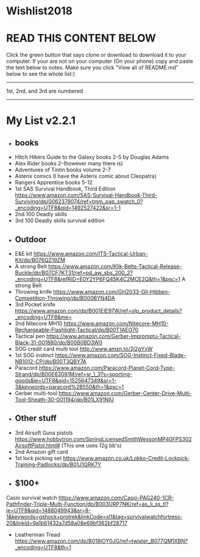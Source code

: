# Wishlist2018
<h1>READ THIS CONTENT BELOW</h1>                                                                                                          
Click the green button that says clone or download to download it to your computer.
If your are not on your computer (On your phone) copy and paste the text below to notes.
Make sure you click "View all of README.md" below to see the whole list:)
<hr />
1st, 2nd, and 3rd are numbered
<hr />
<h1>My List v2.2.1</h1>

* ## books
* Hitch Hikers Guide to the Galaxy books 2-5 by Douglas Adams
* Alex Rider books 2-(however many there is)
* Adventures of Tintin books volume 2-7
* Asterix comics (I have the Asterix comic about Cleopatra)
* Rangers Apprentice books 5-12
* 1st SAS Survival Handbook, Third Edition https://www.amazon.com/SAS-Survival-Handbook-Third-Surviving/dp/0062378074/ref=tmm_pap_swatch_0?_encoding=UTF8&qid=1492527422&sr=1-1
* 2nd 100 Deadly skills
* 3rd 100 Deadly skills survival edition
* ## Outdoor
* E&E kit https://www.amazon.com/ITS-Tactical-Urban-Kit/dp/B076QZ19ZM
*  A strong Belt https://www.amazon.com/Klik-Belts-Tactical-Release-Buckle/dp/B07CF7KT31/ref=pd_aw_sbs_200_2?_encoding=UTF8&refRID=E0Y2YP6FQ45K4C2MCE2Q&th=1&psc=1 A strong Belt
* Throwing knife https://www.amazon.com/GH2033-Gil-Hibben-Competition-Throwing/dp/B000BYN4DA
* 3rd Pocket knife https://www.amazon.com/dp/B001EIE97W/ref=olp_product_details?_encoding=UTF8&me=
* 2nd Nitecore MH10 https://www.amazon.com/Nitecore-MH10-Rechargeable-Flashlight-Tactical/dp/B00T1AEO70
* Tactical pen https://www.amazon.com/Gerber-Impromptu-Tactical-Black-31-001880/dp/B00B0BD3W0
* SOG credit card multi tool http://www.amzn.to/2j2gYxW
* 1st SOG instinct https://www.amazon.com/SOG-Instinct-Fixed-Blade-NB1012-CP/dp/B00T3QBY7A
* Paracord https://www.amazon.com/Paracord-Planet-Cord-Type-Strand/dp/B00E63091M/ref=sr_1_3?s=sporting-goods&ie=UTF8&qid=1525647349&sr=1-3&keywords=paracord%2B550&th=1&psc=1
* Gerber multi-tool https://www.amazon.com/Gerber-Center-Drive-Multi-Tool-Sheath-30-001194/dp/B01LX91NIU
* ## Other stuff
* 3rd Airsoft Guns pistols https://www.hobbytron.com/SpringLicensedSmithWessonMP40FPS302AirsoftPistol.html# (This one uses 12g bb's)
* 2nd Amazon gift card
* 1st lock picking set https://www.amazon.co.uk/Lokko-Credit-Lockpick-Training-Padlocks/dp/B01J1QRK7Y
* ## $100+ 
Casio survival watch https://www.amazon.com/Casio-PAG240-1CR-Pathfinder-Triple-Multi-Function/dp/B003URP7NK/ref=as_li_ss_tl?ie=UTF8&qid=1488049943&sr=8-1&keywords=gshock+protrek&linkCode=sl1&tag=survivalwatchfortress-20&linkId=9a1b61432a7d58a08e69bf362bf28717
* Leatherman Tread https://www.amazon.com/dp/B018IOY0JG/ref=twister_B077QM1XBN?_encoding=UTF8&th=1
